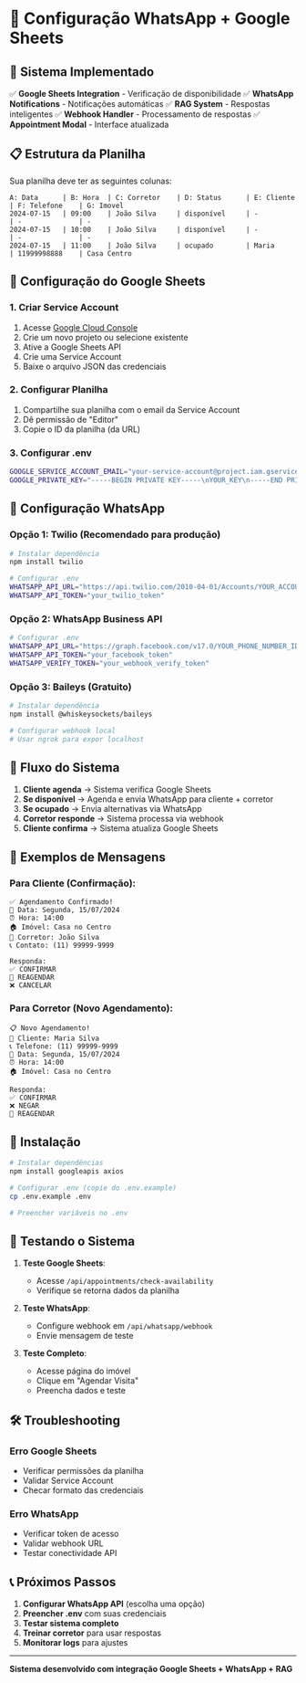 # 📱 Configuração WhatsApp + Google Sheets

## 🔧 Sistema Implementado

✅ **Google Sheets Integration** - Verificação de disponibilidade
✅ **WhatsApp Notifications** - Notificações automáticas
✅ **RAG System** - Respostas inteligentes
✅ **Webhook Handler** - Processamento de respostas
✅ **Appointment Modal** - Interface atualizada

## 📋 Estrutura da Planilha

Sua planilha deve ter as seguintes colunas:

```
A: Data      | B: Hora  | C: Corretor    | D: Status      | E: Cliente | F: Telefone    | G: Imovel
2024-07-15   | 09:00    | João Silva     | disponível     | -          | -              | -
2024-07-15   | 10:00    | João Silva     | disponível     | -          | -              | -
2024-07-15   | 11:00    | João Silva     | ocupado        | Maria      | 11999998888    | Casa Centro
```

## 🚀 Configuração do Google Sheets

### 1. Criar Service Account
1. Acesse [Google Cloud Console](https://console.cloud.google.com/)
2. Crie um novo projeto ou selecione existente
3. Ative a Google Sheets API
4. Crie uma Service Account
5. Baixe o arquivo JSON das credenciais

### 2. Configurar Planilha
1. Compartilhe sua planilha com o email da Service Account
2. Dê permissão de "Editor"
3. Copie o ID da planilha (da URL)

### 3. Configurar .env
```bash
GOOGLE_SERVICE_ACCOUNT_EMAIL="your-service-account@project.iam.gserviceaccount.com"
GOOGLE_PRIVATE_KEY="-----BEGIN PRIVATE KEY-----\nYOUR_KEY\n-----END PRIVATE KEY-----"
```

## 📱 Configuração WhatsApp

### Opção 1: Twilio (Recomendado para produção)
```bash
# Instalar dependência
npm install twilio

# Configurar .env
WHATSAPP_API_URL="https://api.twilio.com/2010-04-01/Accounts/YOUR_ACCOUNT_SID/Messages.json"
WHATSAPP_API_TOKEN="your_twilio_token"
```

### Opção 2: WhatsApp Business API
```bash
# Configurar .env
WHATSAPP_API_URL="https://graph.facebook.com/v17.0/YOUR_PHONE_NUMBER_ID/messages"
WHATSAPP_API_TOKEN="your_facebook_token"
WHATSAPP_VERIFY_TOKEN="your_webhook_verify_token"
```

### Opção 3: Baileys (Gratuito)
```bash
# Instalar dependência
npm install @whiskeysockets/baileys

# Configurar webhook local
# Usar ngrok para expor localhost
```

## 🔄 Fluxo do Sistema

1. **Cliente agenda** → Sistema verifica Google Sheets
2. **Se disponível** → Agenda e envia WhatsApp para cliente + corretor
3. **Se ocupado** → Envia alternativas via WhatsApp
4. **Corretor responde** → Sistema processa via webhook
5. **Cliente confirma** → Sistema atualiza Google Sheets

## 📨 Exemplos de Mensagens

### Para Cliente (Confirmação):
```
✅ Agendamento Confirmado!
📅 Data: Segunda, 15/07/2024
⏰ Hora: 14:00
🏠 Imóvel: Casa no Centro
👤 Corretor: João Silva
📞 Contato: (11) 99999-9999

Responda:
✅ CONFIRMAR
📅 REAGENDAR
❌ CANCELAR
```

### Para Corretor (Novo Agendamento):
```
📋 Novo Agendamento!
👤 Cliente: Maria Silva
📞 Telefone: (11) 99999-9999
📅 Data: Segunda, 15/07/2024
⏰ Hora: 14:00
🏠 Imóvel: Casa no Centro

Responda:
✅ CONFIRMAR
❌ NEGAR
📅 REAGENDAR
```

## 🔧 Instalação

```bash
# Instalar dependências
npm install googleapis axios

# Configurar .env (copie do .env.example)
cp .env.example .env

# Preencher variáveis no .env
```

## 🧪 Testando o Sistema

1. **Teste Google Sheets**:
   - Acesse `/api/appointments/check-availability`
   - Verifique se retorna dados da planilha

2. **Teste WhatsApp**:
   - Configure webhook em `/api/whatsapp/webhook`
   - Envie mensagem de teste

3. **Teste Completo**:
   - Acesse página do imóvel
   - Clique em "Agendar Visita"
   - Preencha dados e teste

## 🛠️ Troubleshooting

### Erro Google Sheets
- Verificar permissões da planilha
- Validar Service Account
- Checar formato das credenciais

### Erro WhatsApp
- Verificar token de acesso
- Validar webhook URL
- Testar conectividade API

## 📞 Próximos Passos

1. **Configurar WhatsApp API** (escolha uma opção)
2. **Preencher .env** com suas credenciais
3. **Testar sistema completo**
4. **Treinar corretor** para usar respostas
5. **Monitorar logs** para ajustes

---

**Sistema desenvolvido com integração Google Sheets + WhatsApp + RAG**